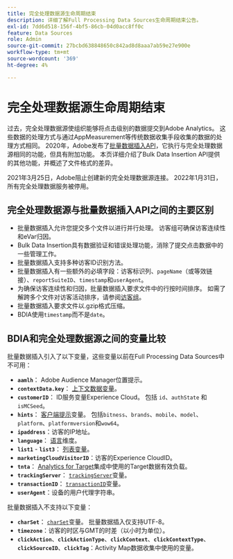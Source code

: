```yaml
---
title: 完全处理数据源生命周期结束
description: 详细了解Full Processing Data Sources生命周期结束公告。
exl-id: 7dd6d518-156f-4bf5-86cb-04d0acc8ff0c
feature: Data Sources
role: Admin
source-git-commit: 27bcbd638848650c842ad8d8aaa7ab59e27e900e
workflow-type: tm+mt
source-wordcount: '369'
ht-degree: 4%

---
```


# 完全处理数据源生命周期结束

过去，完全处理数据源使组织能够将点击级别的数据提交到Adobe Analytics。 这些数据的处理方式与通过AppMeasurement等传统数据收集手段收集的数据的处理方式相同。 2020年，Adobe发布了[批量数据插入API](https://developer.adobe.com/analytics-apis/docs/2.0/guides/endpoints/bulk-data-insertion/)，它执行与完全处理数据源相同的功能，但具有附加功能。 本页详细介绍了Bulk Data Insertion API提供的其他功能，并概述了文件格式的差异。

2021年3月25日，Adobe阻止创建新的完全处理数据源连接。 2022年1月31日，所有完全处理数据服务被停用。

## 完全处理数据源与批量数据插入API之间的主要区别

* 批量数据插入允许您提交多个文件以进行并行处理。 访客组可确保访客连续性和eVar归因。
* Bulk Data Insertion具有数据验证和错误处理功能，消除了提交点击数据中的一些管理工作。
* 批量数据插入支持多种访客ID识别方法。
* 批量数据插入有一些额外的必填字段：访客标识列、`pageName`（或等效链接）、`reportSuiteID`、`timestamp`和`userAgent`。
* 为确保访客连续性和归因，批量数据插入要求文件中的行按时间排序。 如需了解跨多个文件对访客活动排序，请参阅[访客组](https://developer.adobe.com/analytics-apis/docs/2.0/guides/endpoints/bulk-data-insertion/visitor-groups/)。
* 批量数据插入要求文件以.gzip格式压缩。
* BDIA使用`timestamp`而不是`date`。

## BDIA和完全处理数据源之间的变量比较

批量数据插入引入了以下变量，这些变量以前在Full Processing Data Sources中不可用：

* **`aamlh`**： Adobe Audience Manager位置提示。
* **`contextData.key`**： [上下文数据变量](/help/implement/vars/page-vars/contextdata.md)。
* **`customerID`**： ID服务变量Experience Cloud。 包括 `id`、`authState` 和 `isMCSeed`。
* **`hints`**： [客户端提示](https://experienceleague.adobe.com/docs/experience-platform/edge/fundamentals/user-agent-client-hints.html?lang=zh-Hans)变量。 包括`bitness`、`brands`、`mobile`、`model`、`platform`、`platformversion`和`wow64`。
* **`ipaddress`**：访客的IP地址。
* **`language`**： [语言](/help/components/dimensions/language.md)维度。
* **`list1`** - **`list3`**： [列表变量](/help/implement/vars/page-vars/list.md)。
* **`marketingCloudVisitorID`**：访客的Experience CloudID。
* **`tnta`**： [Analytics for Target](https://experienceleague.adobe.com/docs/target/using/integrate/a4t/a4t.html?lang=zh-Hans)集成中使用的Target数据有效负载。
* **`trackingServer`**： [`trackingServer`](/help/implement/vars/config-vars/trackingserver.md)变量。
* **`transactionID`**： [`transactionID`](/help/implement/vars/page-vars/transactionid.md)变量。
* **`userAgent`**：设备的用户代理字符串。

批量数据插入不支持以下变量：

* **`charSet`**： [`charSet`](/help/implement/vars/config-vars/charset.md)变量。 批量数据插入仅支持UTF-8。
* **`timezone`**：访客的时区与GMT的时差（以小时为单位）。
* **`clickAction`**、**`clickActionType`**、**`clickContext`**、**`clickContextType`**、**`clickSourceID`**、**`clickTag`**：Activity Map数据收集中使用的变量。
